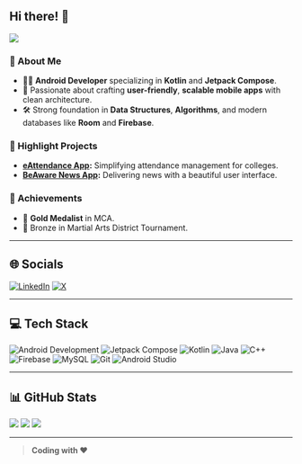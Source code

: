 ## Hi there! 👋  

[![](https://visitcount.itsvg.in/api?id=badallogical&icon=0&color=0)](https://visitcount.itsvg.in)  

### 🚀 About Me  
- 👨‍💻 **Android Developer** specializing in **Kotlin** and **Jetpack Compose**.  
- 📱 Passionate about crafting **user-friendly**, **scalable mobile apps** with clean architecture.  
- 🛠️ Strong foundation in **Data Structures**, **Algorithms**, and modern databases like **Room** and **Firebase**.  

### 🌟 Highlight Projects  
- **[eAttendance App](https://github.com/badallogical/Attendance-Sheet-App):** Simplifying attendance management for colleges.  
- **[BeAware News App](https://github.com/badallogical/Be-Aware-App):** Delivering news with a beautiful user interface.  

### 🏅 Achievements  
- 🥇 **Gold Medalist** in MCA.  
- 🥉 Bronze in Martial Arts District Tournament.  

---

## 🌐 Socials  
[![LinkedIn](https://img.shields.io/badge/LinkedIn-%230077B5.svg?style=for-the-badge&logo=linkedin&logoColor=white)](https://www.linkedin.com/in/badal-b83542136/) [![X](https://img.shields.io/badge/X-black.svg?style=for-the-badge&logo=X&logoColor=white)](https://x.com/Badal368Radhe)  

---

## 💻 Tech Stack  
![Android Development](https://img.shields.io/badge/Android%20Development-%3DDC84.svg?style=for-the-badge&logo=android&logoColor=white) ![Jetpack Compose](https://img.shields.io/badge/Jetpack%20Compose-%2361DAFB.svg?style=for-the-badge&logo=android&logoColor=black) ![Kotlin](https://img.shields.io/badge/kotlin-%237F52FF.svg?style=for-the-badge&logo=kotlin&logoColor=white) ![Java](https://img.shields.io/badge/java-%23ED8B00.svg?style=for-the-badge&logo=openjdk&logoColor=white) ![C++](https://img.shields.io/badge/c++-%2300599C.svg?style=for-the-badge&logo=c%2B%2B&logoColor=white) ![Firebase](https://img.shields.io/badge/firebase-%23039BE5.svg?style=for-the-badge&logo=firebase) ![MySQL](https://img.shields.io/badge/mysql-4479A1.svg?style=for-the-badge&logo=mysql&logoColor=white) ![Git](https://img.shields.io/badge/git-%23F05032.svg?style=for-the-badge&logo=git&logoColor=white) ![Android Studio](https://img.shields.io/badge/Android%20Studio-%233DDC84.svg?style=for-the-badge&logo=android-studio&logoColor=white)  

---

## 📊 GitHub Stats  
![](https://github-readme-stats.vercel.app/api?username=badallogical&theme=dark&hide_border=false&include_all_commits=true&count_private=true) ![](https://github-readme-streak-stats.herokuapp.com/?user=badallogical&theme=dark&hide_border=false) ![](https://github-readme-stats.vercel.app/api/top-langs/?username=badallogical&theme=dark&hide_border=false&layout=compact)  

---

> **Coding with ❤️**   
